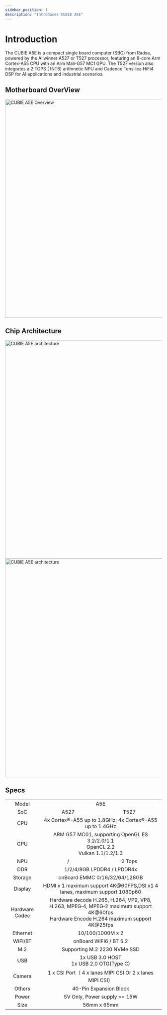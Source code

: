 ```yaml
---
sidebar_position: 1
description: "Introduces CUBIE A5E"
---
```


# Introduction

The CUBIE A5E is a compact single board computer (SBC) from Radxa, powered by the Allwinner A527 or T527 processor, featuring an 8-core Arm Cortex-A55 CPU with an Arm Mali-G57 MC1 GPU. The T527 version also integrates a 2 TOPS ( INT8) arithmetic NPU and Cadence Tensilica HiFi4 DSP for AI applications and industrial scenarios.

## Motherboard OverView

<img src="/img/cubie/a5e/cubie_a5e_interface.webp" alt="CUBIE A5E Overview" width="700" />

## Chip Architecture

<Tabs queryString="versions">
    <TabItem value="A527">
    <img src="/img/cubie/a5e/a527_soc.webp" alt="CUBIE A5E architecture" width="700" />
    </TabItem>
    <TabItem value="T527">
     <img src="/img/cubie/a5e/t527_soc.webp" alt="CUBIE A5E architecture" width="700" />
    </TabItem>
</Tabs>

## Specs

<table>
    <tr>
        <td align="center">Model</td>
        <td colspan="2"  align="center">A5E</td>
    </tr>
    <tr>
        <td align="center">SoC</td>
        <td align="center">A527</td>
        <td align="center">T527</td>
    </tr>
    <tr>
        <td align="center">CPU</td>
        <td colspan="2" align="center">4x Cortex®-A55 up to 1.8GHz; 4x Cortex®-A55 up to 1.4GHz</td>
    </tr>
    <tr>
        <td align="center">GPU</td>
        <td colspan="2" align="center">ARM G57 MC01, supporting OpenGL ES 3.2/2.0/1.1<br />OpenCL 2.2 <br/> Vulkan 1.1/1.2/1.3</td>
    </tr>
    <tr>
    <td align="center"> NPU </td>
    <td align="center"> / </td>
    <td align="center"> 2 Tops </td>
    </tr>
    <tr>
        <td align="center">DDR</td>
        <td colspan="2" align="center"> 1/2/4/8GB LPDDR4 / LPDDR4x</td>
    </tr>
    <tr>
        <td align="center">Storage</td>
        <td colspan="2" align="center">onBoard EMMC 0/16/32/64/128GB </td>
    </tr>
    <tr>
        <td align="center">Display</td>
        <td colspan="2" align="center">HDMI x 1 maximum support 4K@60FPS,DSI x1 4 lanes, maximum support 1080p60 </td>
    </tr>
    <tr>
        <td align="center">Hardware Codec</td>
        <td colspan="2" align="center">Hardware decode H.265, H.264, VP9, VP8, H.263, MPEG‑4, MPEG‑2 maximum support 4K@60fps <br/>Hardware Encode H.264 maximum support 4K@25fps</td>
    </tr>
    <tr>
        <td align="center">Ethernet</td>
        <td colspan="2" align="center">10/100/1000M x 2 </td>
    </tr>
    <tr>
      <td align="center">WIFI/BT</td>
        <td colspan="2" align="center">onBoard WIFI6 / BT 5.2 </td>
    </tr>
    <tr>
        <td align="center">M.2</td>
        <td colspan="2" align="center"> Supporting M.2 2230 NVMe SSD </td>
    </tr>
    <tr>
        <td align="center">USB</td>
        <td colspan="2" align="center">1x USB 3.0 HOST<br/>1x USB 2.0 OTG(Type C)</td>
    </tr>
    <tr>
        <td align="center">Camera</td>
        <td colspan="2" align="center">1 x CSI Port（ 4 x lanes MIPI CSI Or 2 x lanes MIPI CSI）</td>
    </tr>
    <tr>
        <td align="center">Others</td>
        <td colspan="2" align="center">40-Pin Expansion Block</td>
    </tr>
    <tr>
        <td align="center">Power</td>
        <td colspan="2" align="center"> 5V Only, Power supply >= 15W </td>
    </tr>
    <tr>
        <td align="center">Size</td>
        <td colspan="2" align="center">56mm x 65mm</td>
    </tr>
</table>
